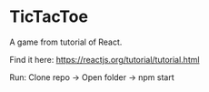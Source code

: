 # TicTacToe

A game from tutorial of React.

Find it here: https://reactjs.org/tutorial/tutorial.html

Run: Clone repo -> Open folder -> npm start
